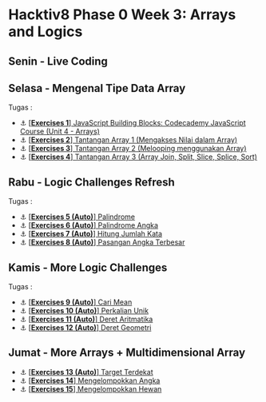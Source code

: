 # Hacktiv8 Phase 0 Week 3: Arrays and Logics


## Senin - Live Coding


## Selasa - Mengenal Tipe Data Array
Tugas :

- :anchor:
[[**Exercises 1**] JavaScript Building Blocks: Codecademy JavaScript Course (Unit 4 - Arrays)](https://github.com/arnoldtherigan15/h8-p0-w3/blob/master/excercise-1.png)
- :anchor:
[[**Exercises 2**] Tantangan Array 1 (Mengakses Nilai dalam Array)](https://github.com/arnoldtherigan15/h8-p0-w3/blob/master/excercise-2.js)
- :anchor:
[[**Exercises 3**] Tantangan Array 2 (Melooping menggunakan Array)](https://github.com/arnoldtherigan15/h8-p0-w3/blob/master/excercise-3.js)
- :anchor:
[[**Exercises 4**] Tantangan Array 3 (Array Join, Split, Slice, Splice, Sort)](https://github.com/arnoldtherigan15/h8-p0-w3/blob/master/excercise-4.js)

## Rabu - Logic Challenges Refresh
Tugas :
- :anchor:
[[**Exercises 5 (Auto)**] Palindrome](https://github.com/arnoldtherigan15/h8-p0-w3/blob/master/excercise-5.js)
- :anchor:
[[**Exercises 6 (Auto)**] Palindrome Angka](https://github.com/arnoldtherigan15/h8-p0-w3/blob/master/excercise-6.js)
- :anchor:
[[**Exercises 7 (Auto)**] Hitung Jumlah Kata](https://github.com/arnoldtherigan15/h8-p0-w3/blob/master/excercise-7.js)
- :anchor:
[[**Exercises 8 (Auto)**] Pasangan Angka Terbesar](https://github.com/arnoldtherigan15/h8-p0-w3/blob/master/excercise-8.js)

## Kamis - More Logic Challenges
Tugas :

- :anchor:
[[**Exercises 9 (Auto)**] Cari Mean](https://github.com/arnoldtherigan15/h8-p0-w3/blob/master/excercise-9.js)
- :anchor:
[[**Exercises 10 (Auto)**] Perkalian Unik](https://github.com/arnoldtherigan15/h8-p0-w3/blob/master/excercise-10.js)
- :anchor:
[[**Exercises 11 (Auto)**] Deret Aritmatika](https://github.com/arnoldtherigan15/h8-p0-w3/blob/master/excercise-11.js)
- :anchor:
[[**Exercises 12 (Auto)**] Deret Geometri](https://github.com/arnoldtherigan15/h8-p0-w3/blob/master/excercise-12.js)

## Jumat - More Arrays + Multidimensional Array
- :anchor:
[[**Exercises 13 (Auto)**] Target Terdekat](https://github.com/arnoldtherigan15/h8-p0-w3/blob/master/excercise-13.js)
- :anchor:
[[**Exercises 14**] Mengelompokkan Angka](https://github.com/arnoldtherigan15/h8-p0-w3/blob/master/excercise-14.js)
- :anchor:
[[**Exercises 15**] Mengelompokkan Hewan](https://github.com/arnoldtherigan15/h8-p0-w3/blob/master/excercise-15.js)

